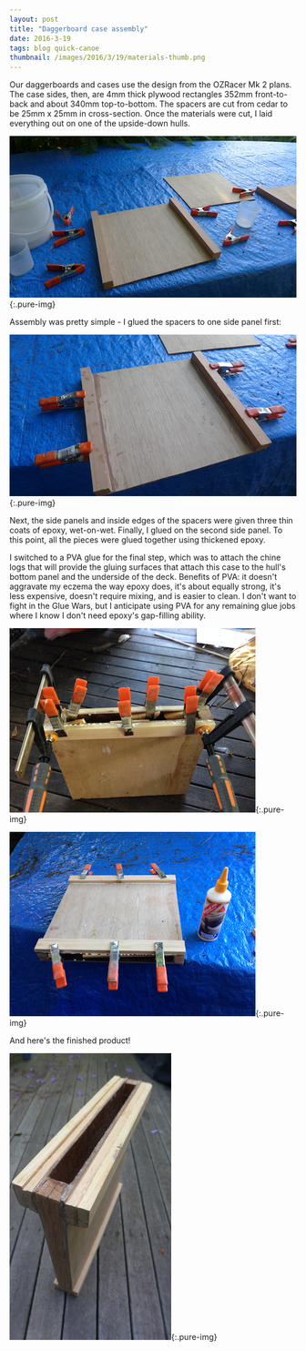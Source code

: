 ```yaml
---
layout: post
title: "Daggerboard case assembly"
date: 2016-3-19
tags: blog quick-canoe
thumbnail: /images/2016/3/19/materials-thumb.png
---
```


Our daggerboards and cases use the design from the OZRacer Mk 2 plans. The case sides, then, are 4mm thick plywood rectangles 352mm front-to-back and about 340mm top-to-bottom. The spacers are cut from cedar to be 25mm x 25mm in cross-section. Once the materials were cut, I laid everything out on one of the upside-down hulls.

![materials](/images/2016/3/19/materials.png){:.pure-img}

Assembly was pretty simple - I glued the spacers to one side panel first:

![intermediate](/images/2016/3/19/inner.png){:.pure-img}

Next, the side panels and inside edges of the spacers were given three thin coats of epoxy, wet-on-wet. Finally, I glued on the second side panel. To this point, all the pieces were glued together using thickened epoxy.

I switched to a PVA glue for the final step, which was to attach the chine logs that will provide the gluing surfaces that attach this case to the hull's bottom panel and the underside of the deck. Benefits of PVA: it doesn't aggravate my eczema the way epoxy does, it's about equally strong, it's less expensive, doesn't require mixing, and is easier to clean. I don't want to fight in the Glue Wars, but I anticipate using PVA for any remaining glue jobs where I know I don't need epoxy's gap-filling ability.

![chine logs 1](/images/2016/3/19/glued-1.png){:.pure-img}

![chine logs 2](/images/2016/3/19/glued-2.png){:.pure-img}

And here's the finished product!

![final](/images/2016/3/19/final.png){:.pure-img}